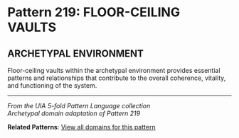 # Pattern 219: FLOOR-CEILING VAULTS

## ARCHETYPAL ENVIRONMENT

Floor-ceiling vaults within the archetypal environment provides essential patterns and relationships that contribute to the overall coherence, vitality, and functioning of the system.

---

*From the UIA 5-fold Pattern Language collection*  
*Archetypal domain adaptation of Pattern 219*

**Related Patterns**: [View all domains for this pattern](../../UIA/md/T219%20FLOOR-CEILING%20VAULTS.md)
